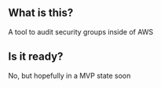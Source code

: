 ## What is this?

A tool to audit security groups inside of AWS

## Is it ready?

No, but hopefully in a MVP state soon